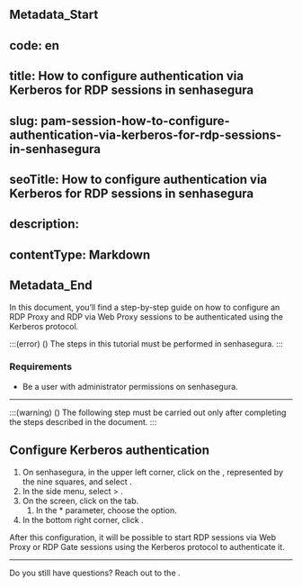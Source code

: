 ## Metadata_Start 
## code: en
## title: How to configure authentication via Kerberos for RDP sessions in senhasegura 
## slug: pam-session-how-to-configure-authentication-via-kerberos-for-rdp-sessions-in-senhasegura 
## seoTitle: How to configure authentication via Kerberos for RDP sessions in senhasegura 
## description:  
## contentType: Markdown 
## Metadata_End
In this document, you’ll find a step-by-step guide on how to configure an RDP Proxy and RDP via Web Proxy sessions to be authenticated using the Kerberos protocol.

:::(error) ()
The steps in this tutorial must be performed in senhasegura.
:::

### Requirements

* Be a user with administrator permissions on senhasegura.

---
:::(warning) ()
The following step must be carried out only after completing the steps described in the  document.
:::

## Configure Kerberos authentication

1. On senhasegura, in the upper left corner, click on the , represented by the nine squares, and select .
2. In the side menu, select  > .
3. On the screen, click on the  tab.
    1. In the * parameter, choose the  option.
4. In the bottom right corner, click .

After this configuration, it will be possible to start RDP sessions via Web Proxy or RDP Gate sessions using the Kerberos protocol to authenticate it.

---
Do you still have questions? Reach out to the .